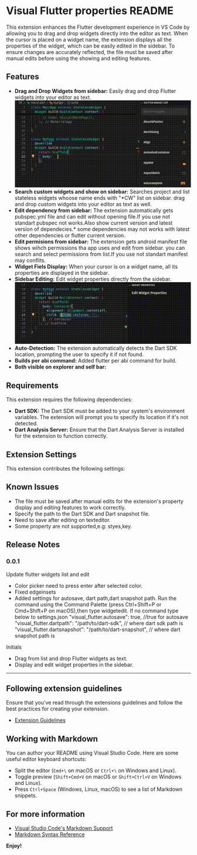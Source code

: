 # Visual Flutter properties README

This extension enhances the Flutter development experience in VS Code by allowing you to drag and drop widgets directly into the editor as text. When the cursor is placed on a widget name, the extension displays all the properties of the widget, which can be easily edited in the sidebar. To ensure changes are accurately reflected, the file must be saved after manual edits before using the showing and editing features.

## Features

- **Drag and Drop Widgets from sidebar:** Easily drag and drop Flutter widgets into your editor as text.
![Demo](https://github.com/zlkrnynkrc/flutterwidgetlistedit/blob/main/widget_list.gif?raw=true) 
- **Search custom widgets and show on sidebar:** Searches project and list stateless widgets whoose name ends with "*CW" list on sidebar. drag and drop custom widgets into your editor as text as well.
- **Edit dependency from sidebar:** The extension automatically gets pubspec.yml file and can edit without opening file.If you use not standart pubspec not works.Also show current version and latest version of dependecies.* some dependencies may not works with latest other dependencies or flutter current version.
- **Edit permisions from sidebar:** The extension gets android manifest file shows wihch permissions tha app uses and edit from sidebar. you can search and select permissions from list.If you use not standart manifest may conflits.
- **Widget Fiels Display:** When your cursor is on a widget name, all its properties are displayed in the sidebar.
- **Sidebar Editing:** Edit widget properties directly from the sidebar.
![Demo](https://github.com/zlkrnynkrc/flutterwidgetlistedit/blob/main/widget_prop.gif?raw=true) 
- **Auto-Detection:** The extension automatically detects the Dart SDK location, prompting the user to specify it if not found.
- **Builds per abi command:** Added flutter per abi command for build.
- **Both visible on explorer and self bar:** 

## Requirements

This extension requires the following dependencies:

- **Dart SDK:** The Dart SDK must be added to your system's environment variables. The extension will prompt you to specify its location if it's not detected.
- **Dart Analysis Server:** Ensure that the Dart Analysis Server is installed for the extension to function correctly.

## Extension Settings

This extension contributes the following settings:



## Known Issues

- The file must be saved after manual edits for the extension's property display and editing features to work correctly.
- Specify the path to the Dart SDK and Dart snapshot file. 
- Need to save after editing on texteditor.
- Some property are not supported,e.g: styes,key. 

## Release Notes

### 0.0.1

Update flutter widgets list and edit
- Color picker need to press enter after selected color.
- Fixed edgeinsets
- Added settings for autosave, dart path,dart snapshot path.
Run the command using the Command Palette (press Ctrl+Shift+P or Cmd+Shift+P on macOS),then type widgetedit. If no command type below to settings.json
    "visual_flutter.autosave": true, //true for autosave
    "visual_flutter.dartpath": "/path/to/dart-sdk", // where dart sdk path is
    "visual_flutter.dartsnapshot": "/path/to/dart-snapshot", // where dart snapshot path is

Initials

- Drag from list and drop Flutter widgets as text.
- Display and edit widget properties in the sidebar.

---

## Following extension guidelines

Ensure that you've read through the extensions guidelines and follow the best practices for creating your extension.

* [Extension Guidelines](https://code.visualstudio.com/api/references/extension-guidelines)

## Working with Markdown

You can author your README using Visual Studio Code. Here are some useful editor keyboard shortcuts:

* Split the editor (`Cmd+\` on macOS or `Ctrl+\` on Windows and Linux).
* Toggle preview (`Shift+Cmd+V` on macOS or `Shift+Ctrl+V` on Windows and Linux).
* Press `Ctrl+Space` (Windows, Linux, macOS) to see a list of Markdown snippets.

## For more information

* [Visual Studio Code's Markdown Support](http://code.visualstudio.com/docs/languages/markdown)
* [Markdown Syntax Reference](https://help.github.com/articles/markdown-basics/)

**Enjoy!**